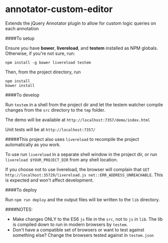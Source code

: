 # annotator-custom-editor
Extends the jQuery Annotator plugin to allow for custom logic queries on each annotation

####To setup

Ensure you have **bower**, **livereload**, and **testem** installed as NPM globals. Otherwise, if you're not sure, run:

```
npm install -g bower livereload testem
```

Then, from the project directory, run

```
npm install
bower install
```

####To develop

Run `testem` in a shell from the project dir and let the testem watcher compile changes from the `src` directory to the `tmp` folder.

The demo will be available at `http://localhost:7357/demo/index.html`

Unit tests will be at `http://localhost:7357/`

#####This project also uses `livereload` to recompile the project automatically as you work.

To use run `livereload` in a separate shell window in the project dir, or run `livereload $YOUR_PROJECT_DIR` from any shell location.

If you choose not to use livereload, the browser will complain that `GET http://localhost:35729/livereload.js net::ERR_ADDRESS_UNREACHABLE`. This is expected and won't affect development.

####To deploy

Run `npm run deploy` and the output files will be written to the `lib` directory.


####NOTES:
* Make changes ONLY to the ES6 `js` file in the `src`, not to `js` in `lib`. The lib is compiled down to run in modern browsers by `testem`.
* Don't have a compatible set of browsers or want to test against something else? Change the browsers tested against in `testem.json`
